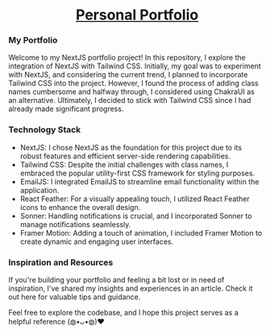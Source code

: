 <h1 align="center">
    <br>
    <img src="preview.png" alt="">
    <a href="https://zahraa">Personal Portfolio</a>
    <br>
</h1>

### My Portfolio
<p>Welcome to my NextJS portfolio project! In this repository, I explore the integration of NextJS with Tailwind CSS. Initially, my goal was to experiment with NextJS, and considering the current trend, I planned to incorporate Tailwind CSS into the project. However, I found the process of adding class names cumbersome and halfway through, I considered using ChakraUI as an alternative. Ultimately, I decided to stick with Tailwind CSS since I had already made significant progress.
</p>

### Technology Stack
- NextJS: I chose NextJS as the foundation for this project due to its robust features and efficient server-side rendering capabilities.
- Tailwind CSS: Despite the initial challenges with class names, I embraced the popular utility-first CSS framework for styling purposes.
- EmailJS: I integrated EmailJS to streamline email functionality within the application.
- React Feather: For a visually appealing touch, I utilized React Feather icons to enhance the overall design.
- Sonner: Handling notifications is crucial, and I incorporated Sonner to manage notifications seamlessly.
- Framer Motion: Adding a touch of animation, I included Framer Motion to create dynamic and engaging user interfaces.

### Inspiration and Resources
<p>
If you're building your portfolio and feeling a bit lost or in need of inspiration, I've shared my insights and experiences in an article. Check it out here for valuable tips and guidance.

Feel free to explore the codebase, and I hope this project serves as a helpful reference (⁠◍⁠•⁠ᴗ⁠•⁠◍⁠)⁠❤
</p>
